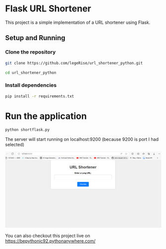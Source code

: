 # Flask URL Shortener

This project is a simple implementation of a URL shortener using Flask.

## Setup and Running

### Clone the repository
```bash
git clone https://github.com/legeRise/url_shortener_python.git
```

```bash
cd url_shortener_python
```

### Install dependencies
```bash
pip install -r requirements.txt
```

# Run the application
```bash
python shortflask.py
```

The server will start running on localhost:9200  (because 9200 is port I had selected)

![Interface](https://raw.githubusercontent.com/legerise/url_shortener_python/master/shortener_interface.png)

 
You can also checkout this project live on https://bepythonic92.pythonanywhere.com/

